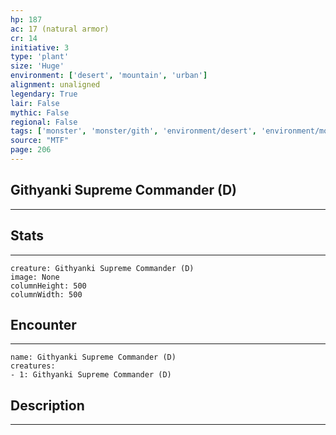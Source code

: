 ```yaml
---
hp: 187
ac: 17 (natural armor)
cr: 14
initiative: 3
type: 'plant'    
size: 'Huge'
environment: ['desert', 'mountain', 'urban']
alignment: unaligned
legendary: True
lair: False
mythic: False
regional: False
tags: ['monster', 'monster/gith', 'environment/desert', 'environment/mountain', 'environment/urban']
source: "MTF"
page: 206
---
```


## Githyanki Supreme Commander (D)
---



## Stats
---

```statblock
creature: Githyanki Supreme Commander (D)
image: None
columnHeight: 500
columnWidth: 500
```

## Encounter
---

```encounter-table
name: Githyanki Supreme Commander (D)
creatures:
- 1: Githyanki Supreme Commander (D)
```

## Description
---





